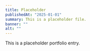 ```yaml
---
title: Placeholder
publishedAt: "2025-01-01"
summary: This is a placeholder file.
banner: ""
alt: ""
---
```


This is a placeholder portfolio entry.
